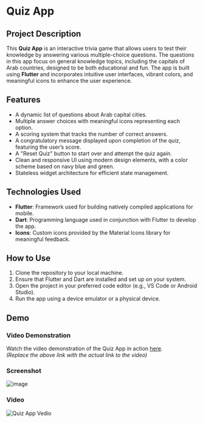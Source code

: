 # Quiz App

## Project Description

This **Quiz App** is an interactive trivia game that allows users to test their knowledge by answering various multiple-choice questions. The questions in this app focus on general knowledge topics, including the capitals of Arab countries, designed to be both educational and fun. The app is built using **Flutter** and incorporates intuitive user interfaces, vibrant colors, and meaningful icons to enhance the user experience.

## Features

- A dynamic list of questions about Arab capital cities.
- Multiple answer choices with meaningful icons representing each option.
- A scoring system that tracks the number of correct answers.
- A congratulatory message displayed upon completion of the quiz, featuring the user’s score.
- A "Reset Quiz" button to start over and attempt the quiz again.
- Clean and responsive UI using modern design elements, with a color scheme based on navy blue and green.
- Stateless widget architecture for efficient state management.

## Technologies Used

- **Flutter**: Framework used for building natively compiled applications for mobile.
- **Dart**: Programming language used in conjunction with Flutter to develop the app.
- **Icons**: Custom icons provided by the Material Icons library for meaningful feedback.
  
## How to Use

1. Clone the repository to your local machine.
2. Ensure that Flutter and Dart are installed and set up on your system.
3. Open the project in your preferred code editor (e.g., VS Code or Android Studio).
4. Run the app using a device emulator or a physical device.
## Demo

### Video Demonstration

Watch the video demonstration of the Quiz App in action [here](https://www.example.com).  
*(Replace the above link with the actual link to the video)*

### Screenshot
![image](https://github.com/user-attachments/assets/7472d7f5-4fd2-4457-8bac-d9397b504f13)

### Video
![Quiz App Vedio](https://drive.google.com/file/d/17U43Pvv0qE6wM79iHwsrhuv5d9EFaT7Y/view?usp=sharing)  

